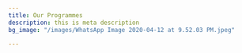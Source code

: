 ```yaml
---
title: Our Programmes
description: this is meta description
bg_image: "/images/WhatsApp Image 2020-04-12 at 9.52.03 PM.jpeg"

---
```

